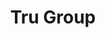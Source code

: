 ---
templateKey: 'home-page'
title: Tru Group
meta_title: Home | Tru Group
meta_description: >-
  Cum sociis natoque penatibus et magnis dis parturient montes, nascetur
  ridiculus mus. Aenean eu leo quam. Pellentesque ornare sem lacinia quam
  venenatis vestibulum. Sed posuere consectetur est at lobortis. Cras mattis
  consectetur purus sit amet fermentum.
heading: Scholarships in US universities
description: >-
  Cum sociis natoque penatibus et magnis dis parturient montes, nascetur   ridiculus mus. Aenean eu leo quam. Pellentesque ornare sem lacinia quam   venenatis vestibulum. Sed posuere consectetur est at lobortis. Cras mattis   consectetur purus sit amet fermentum.
partners:
  - /img/uni-cwu.png
  - /img/uni-gannon.jpg
  - /img/uni-redlands.png
requirements:
  positive:
    - We offer assistance to help you apply to universities that partner with us and a scholarship to LOWER the cost of tuition. We do not charge you any cost for our help. 
    - We provide a higher chance of acceptance for international students applying to our partner universities. 
    - We provide the highest amount of scholarships available for these partnered universities. 
    - With our program you do not need to take the American SAT or ACT, and if your English scores are not high enough, we have partners that offer ESL training. 
  negative:
    - Our scholarships do not cover all costs. Scholarships lower the price of tuition but do not completely cover tuition or living costs 100%. There is still a cost, but it is 10-50% lower than the cost to USA students. 
    - We do not do the visa process for you. 
    - We do not guarantee acceptance to university. Universities still have absolute control of their admission process, but we have a 98% higher acceptance rate than international students who apply without our services. 
    - We do not give you the scholarship in the form of cash. The scholarship (if you are accepted) is automatically deducted from your tuition bill. 
    - We do not charge for our advice or our assistance. Our services are completely free (Tru Group does not charge you for any assistance given to apply to universities within our network). There may be a cost for the application (which is by the university), but we make sure if accepted we have reduced the cost of tuition by that amount. 
questions:
  - title: Is this scholarship cover 100% or is it fully paid for degree? 
    description: >-
      No. We do not offer full scholarships or fully paid programs at this time, due to legal and visa issues. Students will be responsible for any remaining costs after the scholarship. A student can get support from their parent or relative, get a loan from their home-country or with a cosigner from USA, they can get additional external scholarships from another source like a religious institution or another nonprofit, or they can get support from a company. We do not help students get the remaining funds. They are required to secure that financial support on their own. 
  - title: Do we have to give you money? Do you charge us? 
    description: >-
      No. We do not take any money from you EVER. This is a free service, so we encourage you to NOT PAY FOR AN AGENT! Agents charge you money for their services and then charge you money for applications. We charge you nothing for our time and our advocacy, and the only money you will ever pay is directly to the university (for application fee and when you actually go to university to pay the tuition and living costs). We want you to say your money on agency fees, and to use that money to pay for your visa, airfare and tuition and living costs. We believe very strongly to not charge you for our services and our time. The CEO of Tru Group is a business professor and a nonprofit leader, and he believes that education can determine a successful life, so he is trying to help all students get a quality and practical education for the lowest price available. 
  - title: What is requirement to apply? What documents are required?
    description: >-
      In order for a student to apply, they must be a foreign student (not have a USA Passport), must be about to graduate or have graduated high school, must have at least average grades, and must have the ability to pay the remaining cost of tuition and living after the scholarship. For documents, through our partnership, it means that students are not required to take the American SAT or ACT test. Needed from the student to apply is an application, proof of the ability to pay the remaining costs after scholarship, transcripts of grades from high school and any university courses the student might have taken, letters of recommendation, English test scores if available, and sometimes universities request an essay or statement of purpose are all required for the application process. Students with a financial sponsor to help them pay the remaining costs, but who are unsure about their grades or results should directly contact our volunteer advisor to assist you in understanding your options. Students without a financial sponsor are not able to apply to university (since part of the application process is to prove you have the financial resources to afford the remaining costs after you get a scholarship). 
  - title: What do I need to do to get the scholarship? Whats required of me? How long is the scholarship for? Do I need to reapply? 
    description: >-
      If you fit the criteria to apply for university, you apply for university, and you are accepted to university, you will get a scholarship (amount of scholarship is case-by-case). Whatever scholarship you are told you will get, you will receive that scholarship every year you are taking courses as long as you a student in good standing at the university. The money is not given to you directly, but is deducted from the bill you owe the university. Unlike other scholarships you do not need to reapply, and there is no requirement for research. We only ask that students take their studying seriously, and are dedicated to using education to make a positive impact in the world. The scholarship is for 4 years for bachelors, and 2 years for masters. 
  - title: Is the scholarship guaranteed? What are the regulations? 
    description: >-
      The scholarship is on a case-by-case basis and is given based upon evaluation of the students grades, the likelihood that they have a financial supporter to cover the remaining costs after the scholarship, and the students overall attitude and ability to understand the volunteer advisor. The university application process will decide how much the student scholarship will be. There are a few partner universities that allow our volunteer advisors to set the exact scholarship amount before application. If this occurs, then the student is guaranteed that amount of scholarship if they are accepted into university. 
  - title: Can you guarantee acceptance to the university?
    description: >-  
      Universities have full authority to reject the student for any reason. The university application process will decide how much the student scholarship will be. There are a few partner universities that allow our volunteer advisors to set the exact scholarship amount before application. If this occurs, then the student is guaranteed that amount of scholarship if they are accepted into university.  If the student is rejected, our staff will determine what reason the university has, and will advise the student accordingly.
  - title: Is the application free? Or if not, what is the application cost? Is there any other costs to get your assistance?
    description: >-
      One university offers a free application, whereas our other partners offer their application at $50 (a reduced price from the normal $200 application cost). Our services and assistance is absolutely free. We partner with a global nonprofit (Civic Enterprise Network) so that our services are FREE to any student who wishes to get our help. 
  - title: Why are you helping students? What is your motivation? 
    description: >-
      Tru Group seeks to help students acquire the necessary education they need to be successful. It is part of our social responsibility program created by the CEO of our company. Money from our brands is collected and used to support this social responsibility program to ensure that we are able to assist students for FREE and are able to provide them with access to quality education and scholarships. We will continue to look for more partner universities to offer a wider variety of opportunities for students. 
  - title: Why isn't this 100% paid for? How can I get 100% free?
    description: >-
      Our program provides scholarships which help LOWER the cost of tuition. We are not a sponsor. However we are willing to work with anyone who has a financial sponsor, to help the sponsor pay less money. Financial Sponsors are individuals or companies who support one student to go to university. We are a scholarship program which helps lower the cost of university for many students and provides free services to students interested in studying in USA (normally our service would cost $3,000). 
  - title: What universities do you currently partner with? 
    description: >-  
      • Gannon University in Erie Pennsylvania – Close to major cities such as Pittsburgh, Cleveland, DC, NYC (our social level partner, which means we can provide a free application to students, and can directly advocate on your behalf with scholarships from 10% to 50%). Available Programs: ESL Training, Bachelors Degree, Masters Degree, Summer Programs. 

      • Central Washington University in Ellensburg Washington – Close to Silicon Valley and Seattle (our responsibility level partner, which means we can provide a low cost $50 application to students and scholarships from 10% to 50% off tuition). Available Programs: ESL Training, Bachelors Degree, Masters Degree. 

      • University of the Redlands close to Los Angeles, Palm Springs, Hollywood, and San Diego and is of a higher university rank (our responsibility level partner, which means we can provide a low cost $50 application to students and scholarships from 5% to 33% off tuition). Available Programs: Bachelors Degree.
---